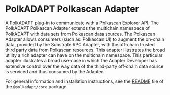 # PolkADAPT Polkascan Adapter

A PolkADAPT plug-in to communicate with a Polkascan Explorer API. The PolkADAPT Polkascan Adapter extends the multichain namespace of PolkADAPT with data sets from Polkascan data sources. The Polkascan Adapter allows consumers (such as: Polkascan UI) to augment the on-chain data, provided by the Substrate RPC Adapter, with the off-chain trusted third party data from Polkascan resources. This adapter illustrates the broad utility a rich adapter can have on the multichain namespace. This particular adapter illustrates a broad use-case in which the Adapter Developer has extensive control over the way data of the third-party off-chain data source is serviced and thus consumed by the Adapter.

For general information and installation instructions, see the [README](https://github.com/polkascan/polkadapt/tree/main/projects/core#readme) file of the `@polkadapt/core` package.
